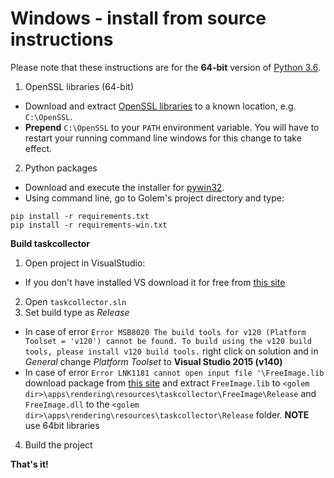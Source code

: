 
# Windows - install from source instructions


Please note that these instructions are for the **64-bit** version of [Python 3.6](https://www.python.org/ftp/python/3.6.2/python-3.6.2-amd64.exe).

1. OpenSSL libraries (64-bit)

  - Download and extract [OpenSSL libraries](https://indy.fulgan.com/SSL/openssl-1.0.1u-x64_86-win64.zip) to a known location, e.g. `C:\OpenSSL`.
  - **Prepend** `C:\OpenSSL` to your `PATH` environment variable. You will have to restart your running command line windows for this change to take effect.


2. Python packages

  - Download and execute the installer for [pywin32](https://sourceforge.net/projects/pywin32/files/pywin32/Build%20221/pywin32-221.win-amd64-py3.6.exe/download).
  - Using command line, go to Golem's project directory and type:

  ```
pip install -r requirements.txt
pip install -r requirements-win.txt
```

**Build taskcollector**

1. Open project in VisualStudio:
  - If you don't have installed VS download it for free from [this site](https://www.visualstudio.com/vs/visual-studio-express/)
2. Open `taskcollector.sln`
3. Set build type as _Release_
  - In case of error `Error MSB8020 The build tools for v120 (Platform Toolset = 'v120') cannot be found. To build using the v120 build tools, please install v120 build tools.` right click on solution and in _General_ change _Platform Toolset_ to **Visual Studio 2015 (v140)**
  - In case of error `Error LNK1181 cannot open input file '\FreeImage.lib` download package from [this site](https://sourceforge.net/projects/freeimage/files/Binary%20Distribution/3.17.0/FreeImage3170Win32Win64.zip/download?use_mirror=vorboss) and extract `FreeImage.lib` to `<golem dir>\apps\rendering\resources\taskcollector\FreeImage\Release` and `FreeImage.dll` to the `<golem dir>\apps\rendering\resources\taskcollector\Release` folder.
__NOTE__ use 64bit libraries
4. Build the project

**That's it!**
